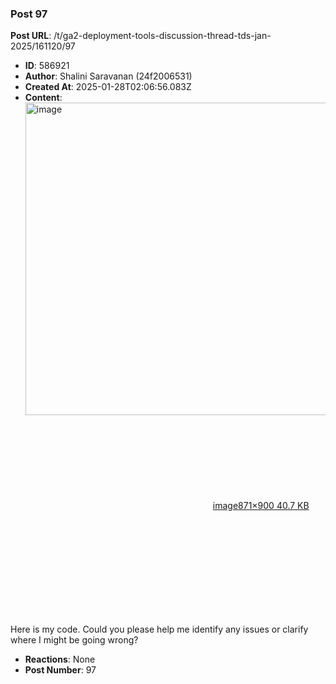 ### Post 97
**Post URL**: /t/ga2-deployment-tools-discussion-thread-tds-jan-2025/161120/97
- **ID**: 586921
- **Author**: Shalini Saravanan (24f2006531)
- **Created At**: 2025-01-28T02:06:56.083Z
- **Content**:  
  <div class="lightbox-wrapper"><a class="lightbox" href="https://europe1.discourse-cdn.com/flex013/uploads/iitm/original/3X/3/7/371cbe5841fecb6f2b1f1ef4a5341258db49eda3.png" data-download-href="/uploads/short-url/7RxQiQx0hI5v7xb7lKJg2yG5HSH.png?dl=1" title="image" rel="noopener nofollow ugc"><img src="https://europe1.discourse-cdn.com/flex013/uploads/iitm/original/3X/3/7/371cbe5841fecb6f2b1f1ef4a5341258db49eda3.png" alt="image" data-base62-sha1="7RxQiQx0hI5v7xb7lKJg2yG5HSH" width="483" height="500" data-dominant-color="232323"><div class="meta"><svg class="fa d-icon d-icon-far-image svg-icon" aria-hidden="true"><use href="#far-image"></use></svg><span class="filename">image</span><span class="informations">871×900 40.7 KB</span><svg class="fa d-icon d-icon-discourse-expand svg-icon" aria-hidden="true"><use href="#discourse-expand"></use></svg></div></a></div><br>
Here is my code. Could you please help me identify any issues or clarify where I might be going wrong?
- **Reactions**: None
- **Post Number**: 97

